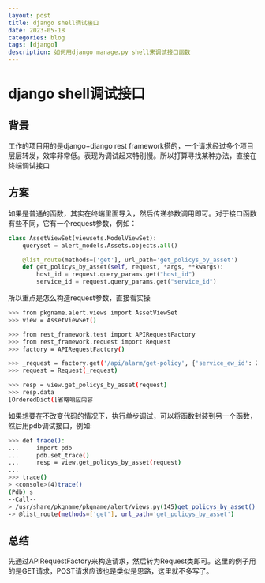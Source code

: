 ```yaml
---
layout: post
title: django shell调试接口
date: 2023-05-18
categories: blog
tags: [django]
description: 如何用django manage.py shell来调试接口函数
---
```


# django shell调试接口

## 背景
工作的项目用的是django+django rest framework搭的，一个请求经过多个项目层层转发，效率非常低。表现为调试起来特别慢。所以打算寻找某种办法，直接在终端调试接口

## 方案
如果是普通的函数，其实在终端里面导入，然后传递参数调用即可。对于接口函数有些不同，它有一个request参数，例如：
```python
class AssetViewSet(viewsets.ModelViewSet):
    queryset = alert_models.Assets.objects.all()

    @list_route(methods=['get'], url_path='get_policys_by_asset')
    def get_policys_by_asset(self, request, *args, **kwargs):
        host_id = request.query_params.get("host_id")
        service_id = request.query_params.get("service_id")
```
所以重点是怎么构造request参数，直接看实操

```bash
>>> from pkgname.alert.views import AssetViewSet
>>> view = AssetViewSet()

>>> from rest_framework.test import APIRequestFactory
>>> from rest_framework.request import Request
>>> factory = APIRequestFactory()

>>> _request = factory.get('/api/alarm/get-policy', {'service_ew_id': 2})
>>> request = Request(_request)

>>> resp = view.get_policys_by_asset(request)
>>> resp.data
[OrderedDict([省略响应内容
```

如果想要在不改变代码的情况下，执行单步调试，可以将函数封装到另一个函数，然后用pdb调试接口，例如:

```bash
>>> def trace():
...     import pdb
...     pdb.set_trace()
...     resp = view.get_policys_by_asset(request)
...
>>> trace()
> <console>(4)trace()
(Pdb) s
--Call--
> /usr/share/pkgname/pkgname/alert/views.py(145)get_policys_by_asset()
-> @list_route(methods=['get'], url_path='get_policys_by_asset')
```

## 总结
先通过APIRequestFactory来构造请求，然后转为Request类即可。这里的例子用的是GET请求，POST请求应该也是类似是思路，这里就不多写了。